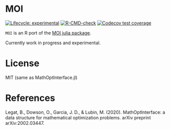 
<!-- README.md is generated from README.Rmd. Please edit that file -->

# MOI

<!-- badges: start -->

[![Lifecycle:
experimental](https://img.shields.io/badge/lifecycle-experimental-orange.svg)](https://www.tidyverse.org/lifecycle/#experimental)
[![R-CMD-check](https://github.com/r-opt/MOI/workflows/R-CMD-check/badge.svg)](https://github.com/r-opt/MOI/actions)
[![Codecov test
coverage](https://codecov.io/gh/r-opt/MOI/branch/master/graph/badge.svg)](https://app.codecov.io/gh/r-opt/MOI?branch=master)
<!-- badges: end -->

`MOI` is an R port of the [MOI julia
package](https://github.com/JuliaOpt/MathOptInterface.jl).

Currently work in progress and experimental.

# License

MIT (same as MathOptInterface.jl)

# References

Legat, B., Dowson, O., Garcia, J. D., & Lubin, M. (2020).
MathOptInterface: a data structure for mathematical optimization
problems. arXiv preprint arXiv:2002.03447.
